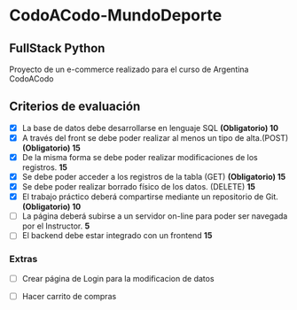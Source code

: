 # CodoACodo-MundoDeporte
## FullStack Python
Proyecto de un e-commerce realizado para el curso de Argentina CodoACodo

## Criterios de evaluación

- [x] La base de datos debe desarrollarse en lenguaje SQL **(Obligatorio) 10**
- [x] A través del front se debe poder realizar al menos un tipo de alta.(POST) **(Obligatorio) 15**
- [x] De la misma forma se debe poder realizar modificaciones de los registros. **15**
- [x] Se debe poder acceder a los registros de la tabla (GET) **(Obligatorio) 15**
- [x] Se debe poder realizar borrado físico de los datos. (DELETE) **15**
- [x] El trabajo práctico deberá compartirse mediante un repositorio de Git. **(Obligatorio) 10**
- [ ] La página deberá subirse a un servidor on-line para poder ser navegada por el Instructor. **5**
- [ ] El backend debe estar integrado con un frontend **15**

### Extras
- [ ] Crear página de Login para la modificacion de datos
- [ ] Hacer carrito de compras


